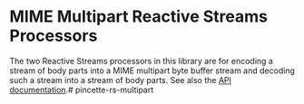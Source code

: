 # MIME Multipart Reactive Streams Processors

The two Reactive Streams processors in this library are for encoding a stream of body parts into a MIME multipart byte buffer stream and decoding such a stream into a stream of body parts. See also the [API documentation](https://www.javadoc.io/doc/net.pincette/pincette-rs-multipart/latest/index.html).# pincette-rs-multipart
